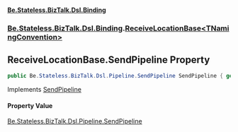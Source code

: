 #### [Be.Stateless.BizTalk.Dsl.Binding](README.md 'README')
### [Be.Stateless.BizTalk.Dsl.Binding](Be.Stateless.BizTalk.Dsl.Binding.md 'Be.Stateless.BizTalk.Dsl.Binding').[ReceiveLocationBase&lt;TNamingConvention&gt;](ReceiveLocationBase_TNamingConvention_.md 'Be.Stateless.BizTalk.Dsl.Binding.ReceiveLocationBase<TNamingConvention>')

## ReceiveLocationBase<TNamingConvention>.SendPipeline Property

```csharp
public Be.Stateless.BizTalk.Dsl.Pipeline.SendPipeline SendPipeline { get; set; }
```

Implements [SendPipeline](IReceiveLocation_TNamingConvention_.SendPipeline.md 'Be.Stateless.BizTalk.Dsl.Binding.IReceiveLocation<TNamingConvention>.SendPipeline')

#### Property Value
[Be.Stateless.BizTalk.Dsl.Pipeline.SendPipeline](https://docs.microsoft.com/en-us/dotnet/api/Be.Stateless.BizTalk.Dsl.Pipeline.SendPipeline 'Be.Stateless.BizTalk.Dsl.Pipeline.SendPipeline')